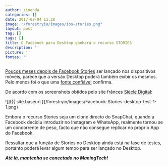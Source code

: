 ```yaml
---
author: zinenda
categories: []
date: 2017-08-04 11:28
image: "/forestryio/images/ios-stories.png"
layout: post
tag: []
tags: []
title: O Facebook para Desktop ganhará o recurso STORIES
description: ''
picture: ''
fontes: ''
---
```



[Poucos meses depois de Facebook Stories](http://maning.tech/noticias/2017/03/16/facebook-stories-esta-chegando-aperte-os-cintos-snapchat/) ser lançado nos dispositivos móveis, parece que a versão Desktop poderá também exibir os mesmos. Pelo menos foi o que uma [fonte confiável](https://techcrunch.com/2017/08/03/facebook-begins-testing-stories-on-the-desktop/) confirma.

De acordo com os screenshots obtidos pelo site frânces [Siècle Digital](https://siecledigital.fr/2017/08/03/facebook-stories-desktop/):

![]({{ site.baseurl }}/forestryio/images/Facebook-Stories-desktop-test-1-1.png)

Embora o recurso Stories seja um clone directo do SnapChat, quando a Facebook decidiu introduzir no Instagram e WhatsApp, realmente tornou se um concorrente de peso, facto que não consegue replicar no próprio App do Facebook.

Ressaltar que a função de Stories no Desktop ainda está na fase de testes, portanto poderá levar algum tempo para ser lançado no Desktop.

***Até lá, mantenha se conectado no ManingTech!***